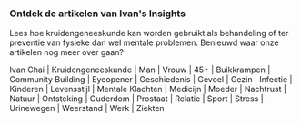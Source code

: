 ### Ontdek de artikelen van Ivan's Insights

Lees hoe kruidengeneeskunde kan worden gebruikt als behandeling of ter preventie van fysieke dan wel mentale problemen. Benieuwd waar onze artikelen nog meer over gaan?

<!--- TODO this list should be generated automatically -->
<!-- TODO question from SV: possible with link to categorie or page with article or some other special development trick (animation etc.) I do not know about? -->

Ivan Chai | Kruidengeneeskunde | Man | Vrouw | 45+ | Buikkrampen | Community Building | Eyeopener | Geschiedenis | Gevoel | Gezin | Infectie | Kinderen | Levensstijl | Mentale Klachten | Medicijn | Moeder | Nachtrust | Natuur | Ontsteking | Ouderdom | Prostaat | Relatie | Sport | Stress | Urinewegen | Weerstand | Werk | Ziekten
